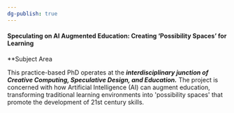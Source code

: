 ```yaml
---
dg-publish: true
---
```

#### Speculating on AI Augmented Education: Creating ‘Possibility Spaces’ for Learning

**Subject Area

This practice-based PhD operates at the **_interdisciplinary junction of Creative Computing, Speculative Design, and Education._** The project is concerned with how Artificial Intelligence (AI) can augment education, transforming traditional learning environments into 'possibility spaces' that promote the development of 21st century skills.  

